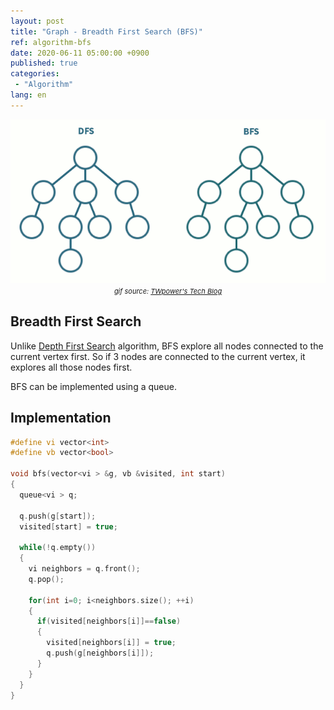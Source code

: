 ```yaml
---
layout: post
title: "Graph - Breadth First Search (BFS)"
ref: algorithm-bfs
date: 2020-06-11 05:00:00 +0900
published: true
categories:
 - "Algorithm"
lang: en
---
```


<center>
<img src="/assets/images/algorithm/graph/dfsbfs.gif"> <br>
<span style="font-size:11px"><i>gif source: <a href="https://twpower.github.io/73-how-to-implement-dfs-and-bfs-in-cpp">TWpower's Tech Blog</a></i></span>
</center>

<div class="divider"></div>

## Breadth First Search
Unlike [Depth First Search](en-algorithm-graph-dfs) algorithm, BFS explore all nodes connected to the current 
vertex first. So if 3 nodes are connected to the current vertex, it explores all those nodes first.

BFS can be implemented using a queue.

<div class="divider"></div>

## Implementation

```cpp
#define vi vector<int>
#define vb vector<bool>

void bfs(vector<vi > &g, vb &visited, int start) 
{
  queue<vi > q;

  q.push(g[start]);
  visited[start] = true;

  while(!q.empty()) 
  {
    vi neighbors = q.front();
    q.pop();

    for(int i=0; i<neighbors.size(); ++i) 
    {
      if(visited[neighbors[i]]==false)  
      {
        visited[neighbors[i]] = true;
        q.push(g[neighbors[i]]);
      }
    }
  }
}
```
